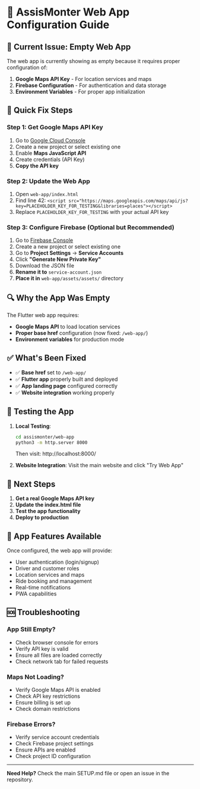 # 🔧 AssisMonter Web App Configuration Guide

## 🚨 Current Issue: Empty Web App

The web app is currently showing as empty because it requires proper configuration of:
1. **Google Maps API Key** - For location services and maps
2. **Firebase Configuration** - For authentication and data storage
3. **Environment Variables** - For proper app initialization

## 🚀 Quick Fix Steps

### Step 1: Get Google Maps API Key
1. Go to [Google Cloud Console](https://console.cloud.google.com)
2. Create a new project or select existing one
3. Enable **Maps JavaScript API**
4. Create credentials (API Key)
5. **Copy the API key**

### Step 2: Update the Web App
1. Open `web-app/index.html`
2. Find line 42: `<script src="https://maps.googleapis.com/maps/api/js?key=PLACEHOLDER_KEY_FOR_TESTING&libraries=places"></script>`
3. Replace `PLACEHOLDER_KEY_FOR_TESTING` with your actual API key

### Step 3: Configure Firebase (Optional but Recommended)
1. Go to [Firebase Console](https://console.firebase.google.com)
2. Create a new project or select existing one
3. Go to **Project Settings** → **Service Accounts**
4. Click **"Generate New Private Key"**
5. Download the JSON file
6. **Rename it to** `service-account.json`
7. **Place it in** `web-app/assets/assets/` directory

## 🔍 Why the App Was Empty

The Flutter web app requires:
- **Google Maps API** to load location services
- **Proper base href** configuration (now fixed: `/web-app/`)
- **Environment variables** for production mode

## ✅ What's Been Fixed

- ✅ **Base href** set to `/web-app/`
- ✅ **Flutter app** properly built and deployed
- ✅ **App landing page** configured correctly
- ✅ **Website integration** working properly

## 🧪 Testing the App

1. **Local Testing**: 
   ```bash
   cd assismonter/web-app
   python3 -m http.server 8000
   ```
   Then visit: http://localhost:8000/

2. **Website Integration**: 
   Visit the main website and click "Try Web App"

## 🚀 Next Steps

1. **Get a real Google Maps API key**
2. **Update the index.html file**
3. **Test the app functionality**
4. **Deploy to production**

## 📱 App Features Available

Once configured, the web app will provide:
- User authentication (login/signup)
- Driver and customer roles
- Location services and maps
- Ride booking and management
- Real-time notifications
- PWA capabilities

## 🆘 Troubleshooting

### App Still Empty?
- Check browser console for errors
- Verify API key is valid
- Ensure all files are loaded correctly
- Check network tab for failed requests

### Maps Not Loading?
- Verify Google Maps API is enabled
- Check API key restrictions
- Ensure billing is set up
- Check domain restrictions

### Firebase Errors?
- Verify service account credentials
- Check Firebase project settings
- Ensure APIs are enabled
- Check project ID configuration

---

**Need Help?** Check the main SETUP.md file or open an issue in the repository.
